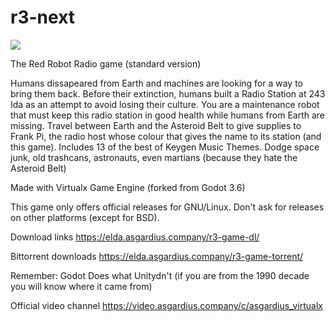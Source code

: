 # r3-next

<img src=https://git.asgardius.company/asgardius/r3-next/raw/branch/main/icon.png>

The Red Robot Radio game (standard version)

Humans dissapeared from Earth and machines are looking for a way to bring them back. Before their extinction, humans built a Radio Station at 243 Ida as an attempt to avoid losing their culture. You are a maintenance robot that must keep this radio station in good health while humans from Earth are missing. Travel between Earth and the Asteroid Belt to give supplies to Frank Pi, the radio host whose colour that gives the name to its station (and this game).  Includes 13 of the best of Keygen Music Themes. Dodge space junk, old trashcans, astronauts, even martians (because they hate the Asteroid Belt)

Made with Virtualx Game Engine (forked from Godot 3.6)

This game only offers official releases for GNU/Linux. Don't ask for releases on other platforms (except for BSD).

Download links https://elda.asgardius.company/r3-game-dl/

Bittorrent downloads https://elda.asgardius.company/r3-game-torrent/

Remember: Godot Does what Unitydn't (if you are from the 1990 decade you will know where it came from)

Official video channel https://video.asgardius.company/c/asgardius_virtualx
